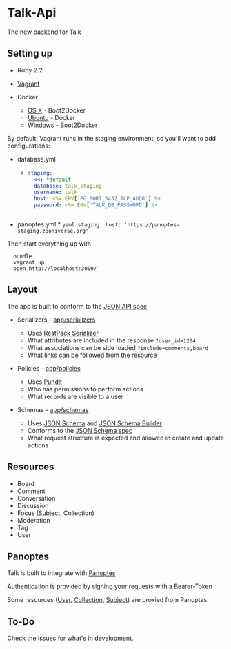 # Talk-Api

The new backend for Talk

## Setting up

* Ruby 2.2

* [Vagrant](https://www.vagrantup.com/downloads.html)

* Docker
  * [OS X](https://docs.docker.com/installation/mac/) - Boot2Docker
  * [Ubuntu](https://docs.docker.com/installation/ubuntulinux/) - Docker
  * [Windows](http://docs.docker.com/installation/windows/) - Boot2Docker

By default, Vagrant runs in the staging environment, so you'll want to add configurations:
  * database.yml
    * ```yaml
      staging:
        <<: *default
        database: talk_staging
        username: talk
        host: <%= ENV['PG_PORT_5432_TCP_ADDR'] %>
        password: <%= ENV['TALK_DB_PASSWORD'] %>
    ```
  *  panoptes.yml
    * ```yaml
      staging:
        host: 'https://panoptes-staging.zooniverse.org'
    ```

Then start everything up with
```
  bundle
  vagrant up
  open http://localhost:3000/
```

## Layout

The app is built to conform to the [JSON API spec](http://jsonapi.org/)

* Serializers - [app/serializers](app/serializers)
  * Uses [RestPack Serializer](https://github.com/RestPack/restpack_serializer)
  * What attributes are included in the response `?user_id=1234`
  * What associations can be side loaded `?include=comments,board`
  * What links can be followed from the resource


* Policies - [app/policies](app/policies)
  * Uses [Pundit](https://github.com/elabs/pundit)
  * Who has permissions to perform actions
  * What records are visible to a user


* Schemas - [app/schemas](app/schemas)
  * Uses [JSON Schema](https://github.com/ruby-json-schema/json-schema) and [JSON Schema Builder](https://github.com/parrish/json-schema_builder)
  * Conforms to the [JSON Schema spec](http://json-schema.org/)
  * What request structure is expected and allowed in create and update actions

## Resources

* Board
* Comment
* Conversation
* Discussion
* Focus (Subject, Collection)
* Moderation
* Tag
* User

## Panoptes

Talk is built to integrate with [Panoptes](https://github.com/zooniverse/panoptes)

Authentication is provided by signing your requests with a Bearer-Token

Some resources ([User](app/models/user.rb), [Collection](app/models/collection.rb), [Subject](app/models/subject.rb)) are proxied from Panoptes


## To-Do

Check the [issues](https://github.com/zooniverse/Talk-Api/issues) for what's in development.

